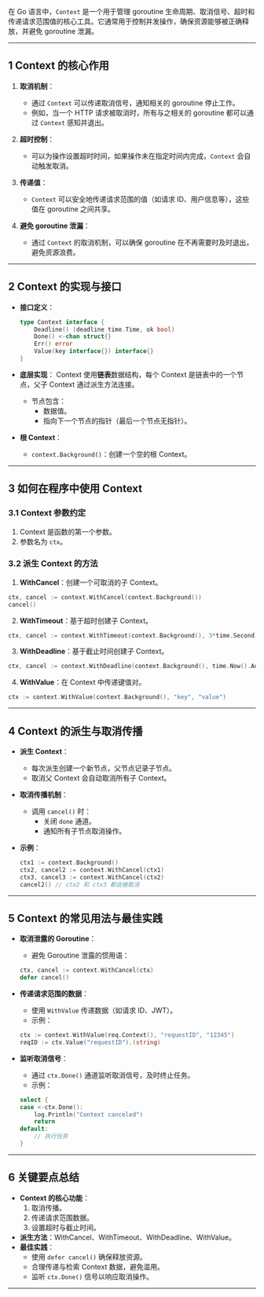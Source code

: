 在 Go 语言中，`Context` 是一个用于管理 goroutine 生命周期、取消信号、超时和传递请求范围值的核心工具。它通常用于控制并发操作，确保资源能够被正确释放，并避免 goroutine 泄漏。

---

## 1 **Context 的核心作用**

1. **取消机制**：
   - 通过 `Context` 可以传递取消信号，通知相关的 goroutine 停止工作。
   - 例如，当一个 HTTP 请求被取消时，所有与之相关的 goroutine 都可以通过 `Context` 感知并退出。

2. **超时控制**：
   - 可以为操作设置超时时间，如果操作未在指定时间内完成，`Context` 会自动触发取消。

3. **传递值**：
   - `Context` 可以安全地传递请求范围的值（如请求 ID、用户信息等），这些值在 goroutine 之间共享。

4. **避免 goroutine 泄漏**：
   - 通过 `Context` 的取消机制，可以确保 goroutine 在不再需要时及时退出，避免资源浪费。

---

## 2 **Context 的实现与接口**

- **接口定义**：

  ```go
  type Context interface {
      Deadline() (deadline time.Time, ok bool)
      Done() <-chan struct{}
      Err() error
      Value(key interface{}) interface{}
  }
  ```

- **底层实现**：
  Context 使用**链表**数据结构，每个 Context 是链表中的一个节点，父子 Context 通过派生方法连接。
  - 节点包含：
    - 数据值。
    - 指向下一个节点的指针（最后一个节点无指针）。
- **根 Context**：
  - `context.Background()`：创建一个空的根 Context。

---

## 3 **如何在程序中使用 Context**

### 3.1 Context 参数约定

1. Context 是函数的第一个参数。
2. 参数名为 `ctx`。

### 3.2 派生 Context 的方法

1. **WithCancel**：创建一个可取消的子 Context。

```go
ctx, cancel := context.WithCancel(context.Background())
cancel()
```

2. **WithTimeout**：基于超时创建子 Context。

```go
ctx, cancel := context.WithTimeout(context.Background(), 3*time.Second)
```

3. **WithDeadline**：基于截止时间创建子 Context。

```go
ctx, cancel := context.WithDeadline(context.Background(), time.Now().Add(1*time.Hour))
```

4. **WithValue**：在 Context 中传递键值对。

```go
ctx := context.WithValue(context.Background(), "key", "value")
```

---

## 4 **Context 的派生与取消传播**

- **派生 Context**：
  - 每次派生创建一个新节点，父节点记录子节点。
  - 取消父 Context 会自动取消所有子 Context。
- **取消传播机制**：
  - 调用 `cancel()` 时：
    - 关闭 `done` 通道。
    - 通知所有子节点取消操作。
- **示例**：

  ```go
  ctx1 := context.Background()
  ctx2, cancel2 := context.WithCancel(ctx1)
  ctx3, cancel3 := context.WithCancel(ctx2)
  cancel2() // ctx2 和 ctx3 都会被取消
  ```

---

## 5 **Context 的常见用法与最佳实践**

- **取消泄露的 Goroutine**：
     - 避免 Goroutine 泄露的惯用语：

    ```go
    ctx, cancel := context.WithCancel(ctx)
    defer cancel()
    ```

- **传递请求范围的数据**：
    - 使用 `WithValue` 传递数据（如请求 ID、JWT）。
    - 示例：

    ```go
    ctx := context.WithValue(req.Context(), "requestID", "12345")
    reqID := ctx.Value("requestID").(string)
    ```

- **监听取消信号**：
    - 通过 `ctx.Done()` 通道监听取消信号，及时终止任务。
    - 示例：

    ```go
    select {
    case <-ctx.Done():
        log.Println("Context canceled")
        return
    default:
        // 执行任务
    }
    ```

---

## 6 **关键要点总结**

- **Context 的核心功能**：
  1. 取消传播。
  2. 传递请求范围数据。
  3. 设置超时与截止时间。
- **派生方法**：WithCancel、WithTimeout、WithDeadline、WithValue。
- **最佳实践**：
  - 使用 `defer cancel()` 确保释放资源。
  - 合理传递与检索 Context 数据，避免滥用。
  - 监听 `ctx.Done()` 信号以响应取消操作。

---
